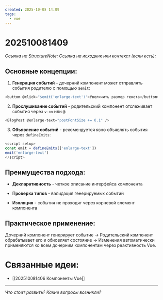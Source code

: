 ```yaml
---
created: 2025-10-08 14:09
tags:
  - vue
---
```

# 202510081409
*Ссылка на StructureNote:*
*Ссылка на исходник или контекст (если есть):* 
## Основные концепции:

1. **Генерация событий** - дочерний компонент может отправлять события родителю с помощью `$emit`:
    

```js
<button @click="$emit('enlarge-text')">Увеличить размер текста</button>
```


2. **Прослушивание событий** - родительский компонент отслеживает события через `v-on` или `@`:
    

```js
<BlogPost @enlarge-text="postFontSize += 0.1" />

```


3. **Объявление событий** - рекомендуется явно объявлять события через `defineEmits`:
    

```js
<script setup>
const emit = defineEmits(['enlarge-text'])
emit('enlarge-text')
</script>
```


## Преимущества подхода:

- **Декларативность** - четкое описание интерфейса компонента
    
- **Проверка типов** - валидация генерируемых событий
    
- **Изоляция** - события не проходят через корневой элемент компонента
    

## Практическое применение:

Дочерний компонент генерирует событие → Родительский компонент обрабатывает его и обновляет состояние → Изменения автоматически применяются ко всем дочерним компонентам через реактивность Vue.
# Связанные идеи:
* [[202510081406 Компоненты Vue]]
---

*Что стоит развить? Какие вопросы возникли?*